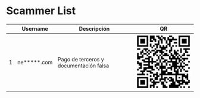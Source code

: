 # Scammer List

| | Username | Descripción | QR |
| ----------- | ----------- | ----------- | ----------- |
| 1 | ne\*\*\*\*\*.com | Pago de terceros y documentación falsa | ![ne*****.com QR](\QRs\1.png) |
